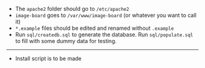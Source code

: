 - The `apache2` folder should go to `/etc/apache2`
- `image-board` goes to `/var/www/image-board` (or whatever you want to call it)
- `*.example` files should be edited and renamed without `.example`
- Run `sql/createdb.sql` to generate the database. Run `sql/populate.sql` to fill with some dummy data for testing.
-----
- Install script is to be made